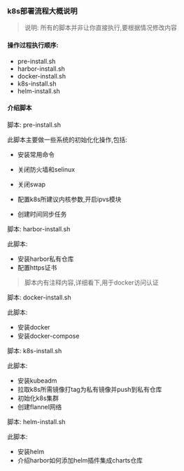 ### k8s部署流程大概说明
> 说明: 所有的脚本并非让你直接执行,要根据情况修改内容

#### 操作过程执行顺序:
+ pre-install.sh
+ harbor-install.sh
+ docker-install.sh
+ k8s-install.sh
+ helm-install.sh

#### 介绍脚本
脚本: pre-install.sh

此脚本主要做一些系统的初始化化操作,包括:

+ 安装常用命令

+ 关闭防火墙和selinux

+ 关闭swap

+ 配置k8s所建议内核参数,开启ipvs模块

+ 创建时间同步任务

脚本: harbor-install.sh

此脚本:

+ 安装harbor私有仓库
+ 配置https证书

> 脚本内有注释内容,详细看下,用于docker访问认证

脚本: docker-install.sh

此脚本:

+ 安装docker
+ 安装docker-compose

脚本: k8s-install.sh

此脚本:

+ 安装kubeadm
+ 拉取k8s所需镜像打tag为私有镜像并push到私有仓库
+ 初始化k8s集群
+ 创建flannel网络

脚本: helm-install.sh

此脚本:

+ 安装helm
+ 介绍harbor如何添加helm插件集成charts仓库